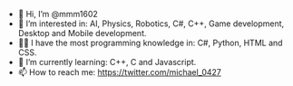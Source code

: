- 👋 Hi, I’m @mmm1602
- 👀 I’m interested in:
  AI, Physics, Robotics, C#, C++, Game development, Desktop and Mobile development.
- 👨‍💻 I have the most programming knowledge in:
  C#, Python, HTML and CSS.
- 🌱 I’m currently learning:
  C++, C and Javascript.
- 📫 How to reach me:
 https://twitter.com/michael_0427
